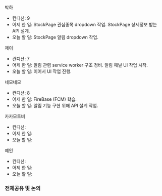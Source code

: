 
박하
- 컨디션: 9
- 어제 한 일: StockPage 관심종목 dropdown 작업. StockPage 상세정보 받는 API 설계.
- 오늘 할 일: StockPage 알림 dropdown 작업.

제이
- 컨디션: 7
- 어제 한 일: 알림 관렴 service worker 구조 정비. 알림 패널 UI 작업 시작.
- 오늘 할 일: 이어서 UI 작업 진행.

네모네모
- 컨디션: 8
- 어제 한 일: FireBase (FCM) 학습.
- 오늘 할 일: 알림 기능 구현 위해 API 설계 작업.

카카모토비
- 컨디션: 
- 어제 한 일: 
- 오늘 할 일: 

예인
- 컨디션: 
- 어제 한 일: 
- 오늘 할 일: 

### 전체공유 및 논의

